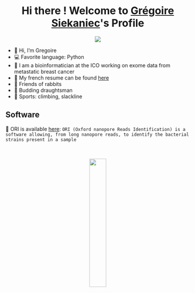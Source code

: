 <p align="center">
  <h1 align="center">Hi there ! Welcome to <a href="https://github.com/gsiekaniec">Grégoire Siekaniec</a>'s Profile</h1>
</p>
<p align="center">
  <a align="center" href="https://github.com/DenverCoder1/readme-typing-svg"><img src="https://readme-typing-svg.herokuapp.com?&duration=6500&color=6C291B&size=12&width=700&height=60&vCenter=true&center=true&multiline=true&lines=This+is+a+completely+useless,+uninteresting,+meaningless+and+irrelevant+sentence.;What+are+you+still+doing+here+reading+this...;Don't+you+have+work+to+do?" /></a>
</p>

<ul>
  <li>👋 Hi, I’m Gregoire</li>
  <li>💻 Favorite language: Python</li>
  <li>💼 I am a bioinformatician at the ICO working on exome data from metastatic breast cancer</li>
  <li>📄 My french resume can be found <a href="https://gsiekaniec.github.io/CV/CV.pdf">here</a></li>
  <li>🐇 Friends of rabbits</li>
  <li>🎨 Budding draughtsman</li>
  <li>🧗 Sports: climbing, slackline</li>
</ul>

<h2>Software</h2>

<p>🦠 ORI is available <a href="https://github.com/gsiekaniec/ORI/">here</a>: <code>ORI (Oxford nanopore Reads Identification) is a software allowing, from long nanopore reads, to identify the bacterial strains present in a sample</code></p>

</br>
<p align="center">
  <img src="https://c.tenor.com/OoQlWsxH2SEAAAAC/hi-anime-hello.gif"; width=30%; height=30%>
</p>

